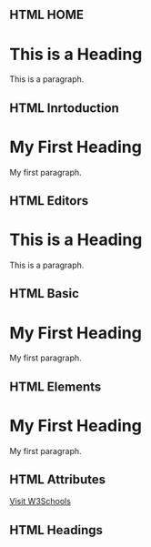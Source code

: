## HTML HOME
<!DOCTYPE html>
<html>
<head>
<title>Page Title</title>
</head>
<body>

<h1>This is a Heading</h1>
<p>This is a paragraph.</p>

</body>
</html>



## HTML Inrtoduction
<!DOCTYPE html>
<html>
<head>
<title>Page Title</title>
</head>
<body>

<h1>My First Heading</h1>
<p>My first paragraph.</p>

</body>
</html>



## HTML Editors
<!DOCTYPE html>
<html>
<head>
<title>Page Title</title>
</head>
<body>

<h1>This is a Heading</h1>
<p>This is a paragraph.</p>

</body>
</html>



## HTML Basic
<!DOCTYPE html>
<html>
<body>

<h1>My First Heading</h1>

<p>My first paragraph.</p>

</body>
</html>



## HTML Elements
<!DOCTYPE html>
<html>
<body>

<h1>My First Heading</h1>
<p>My first paragraph.</p>

</body>
</html>



## HTML Attributes
<a href="https://www.w3schools.com">Visit W3Schools</a>



## HTML Headings


